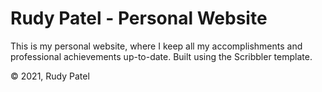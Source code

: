 # Rudy Patel - Personal Website

This is my personal website, where I keep all my accomplishments and professional achievements up-to-date. Built using the Scribbler template.

© 2021, Rudy Patel

